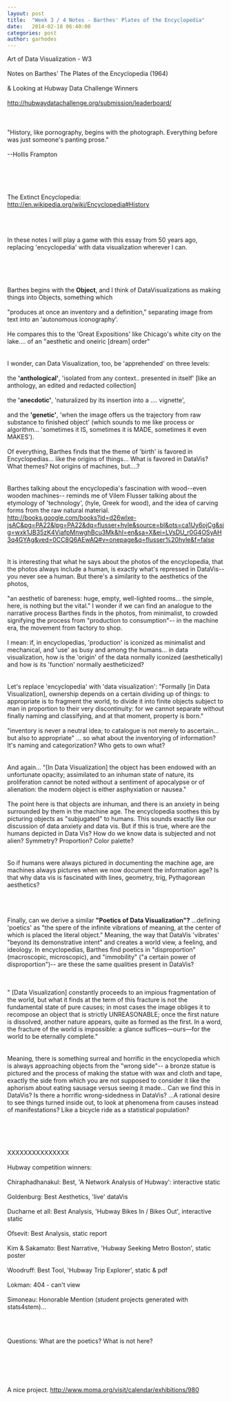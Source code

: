 ```yaml
---
layout: post
title:  "Week 3 / 4 Notes - Barthes' Plates of the Encyclopedia"
date:   2014-02-18 06:40:00
categories: post
author: garhodes
---
```


Art of Data Visualization - W3</br></br>
Notes on Barthes' The Plates of the Encyclopedia (1964)</br></br>
& Looking at Hubway Data Challenge Winners</br></br>
http://hubwaydatachallenge.org/submission/leaderboard/
</br></br></br></br>
"History, like pornography, begins with the photograph.  Everything before was just someone's panting prose." </br></br>--Hollis Frampton

</br></br></br></br>
The Extinct Encyclopedia: http://en.wikipedia.org/wiki/Encyclopedia#History
</br></br></br></br>

In these notes I will play a game with this essay from 50 years ago, replacing 'encyclopedia' with data visualization wherever I can.

</br></br></br></br>
Barthes begins with the **Object**, and I think of DataVisualizations as making things into Objects, something which
</br></br>
"produces at once an inventory and a definition," separating image from text into an 'autonomous iconography'.
</br></br>
He compares this to the 'Great Expositions' like Chicago's white city on the lake....  of an "aesthetic and oneiric [dream] order"
</br></br></br>
I wonder, can Data Visualization, too, be 'apprehended' on three levels:
</br></br>
the **'anthological'**, 'isolated from any context.. presented in itself' [like an anthology, an edited and redacted collection]
</br></br>
the **'anecdotic'**, 'naturalized by its insertion into a .... vignette',
</br></br>
and the **'genetic'**, 'when the image offers us the trajectory from raw substance to finished object' (which sounds to me like process or algorithm... 'sometimes it IS, sometimes it is MADE, sometimes it even MAKES').
</br></br>
Of everything, Barthes finds that the theme of 'birth' is favored in Encyclopedias... like the origins of things... What is favored in DataVis?  What themes?  Not origins of machines, but....?
</br></br></br>
Barthes talking about the encyclopedia's fascination with wood--even wooden machines-- reminds me of Vilem Flusser talking about the etymology of 'technology', (hyle, Greek for wood), and the idea of carving forms from the raw natural material. 
</br>
http://books.google.com/books?id=d26wIxe-jsAC&pg=PA22&lpg=PA22&dq=flusser+hyle&source=bl&ots=ca1Uy6ojCg&sig=wxk1JB35zK4ViafpMnwghBcu3Mk&hl=en&sa=X&ei=LVsDU_r0G4OSyAH3q4GYAg&ved=0CC8Q6AEwAQ#v=onepage&q=flusser%20hyle&f=false
</br></br></br>
It is interesting that what he says about the photos of the encyclopedia, that the photos always include a human, is exactly what's repressed in DataVis-- you never see a human.  But there's a similarity to the aesthetics of the photos, 
</br></br>
"an aesthetic of bareness: huge, empty, well-lighted rooms... the simple, here, is nothing but the vital."  I wonder if we can find an analogue to the narrative process Barthes finds in the photos, from minimalist, to crowded signifying the process from "production to consumption"-- in the machine era, the movement from factory to shop.
</br></br>
I mean: if, in encyclopedias, 'production' is iconized as minimalist and mechanical, and 'use' as busy and among the humans... in data visualization, how is the 'origin' of the data normally iconized (aesthetically) and how is its 'function' normally aestheticized?
</br></br></br>
Let's replace 'encyclopedia' with 'data visualization': "Formally [in Data Visualization], ownership depends on a certain dividing up of things: to appropriate is to fragment the world, to divide it into finite objects subject to man in proportion to their very discontinuity: for we cannot separate without finally naming and classifying, and at that moment, property is born."
</br></br>
"inventory is never a neutral idea; to catalogue is not merely to ascertain... but also to appropriate" ... so what about the inventorying of information?  It's naming and categorization?  Who gets to own what?
</br></br></br>
And again...  "[In Data Visualization] the object has been endowed with an unfortunate opacity; assimilated to an inhuman state of nature, its proliferation cannot be noted without a sentiment of apocalypse or of alienation: the modern object is either asphyxiation or nausea."
</br></br>
The point here is that objects are inhuman, and there is an anxiety in being surrounded by them in the machine age.  The encyclopedia soothes this by picturing objects as "subjugated" to humans.  This sounds exactly like our discussion of data anxiety and data vis.  But if this is true, where are the humans depicted in Data Vis?  How do we know data is subjected and not alien?  Symmetry?  Proportion?  Color palette?
</br></br></br>
So if humans were always pictured in documenting the machine age, are machines always pictures when we now document the information age?  Is that why data vis is fascinated with lines, geometry, trig, Pythagorean aesthetics?
</br></br></br></br>

Finally, can we derive a similar **"Poetics of Data Visualization"?** ...defining 'poetics' as "the spere of the infinite vibrations of meaning, at the center of which is placed the literal object."  Meaning, the way that DataVis 'vibrates' "beyond its demonstrative intent" and creates a world view, a feeling, and ideology.  In encyclopedias, Barthes find poetics in "disproportion" (macroscopic, microscopic), and "immobility" ("a certain power of disproportion")-- are these the same qualities present in DataVis?
</br></br></br>

" [Data Visualization] constantly proceeds to an impious fragmentation of the world, but what it finds at the term of this fracture is not the fundamental state of pure causes; in most cases the image obliges it to recompose an object that is strictly UNREASONABLE; once the first nature is dissolved, another nature appears, quite as formed as the first.  In a word, the fracture of the world is impossible: a glance suffices—ours—for the world to be eternally complete."  
</br></br>
Meaning, there is something surreal and horrific in the encyclopedia which is always approaching objects from the "wrong side"-- a bronze statue is pictured and the process of making the statue with wax and cloth and tape, exactly the side from which you are not supposed to consider it like the aphorism about eating sausage versus seeing it made... Can we find this in DataVis?  Is there a horrific wrong-sidedness in DataVis?  ...A rational desire to see things turned inside out, to look at phenomena from causes instead of manifestations?  Like a bicycle ride as a statistical population?



</br></br></br></br>
XXXXXXXXXXXXXXX</br></br>
Hubway competition winners:</br></br>
Chiraphadhanakul: Best, 'A Network Analysis of Hubway': interactive static
</br></br>
Goldenburg: Best Aesthetics, 'live' dataVis
</br></br>
Ducharne et all: Best Analysis, 'Hubway Bikes In / Bikes Out', interactive static
</br></br>
Ofsevit: Best Analysis, static report
</br></br>
Kim & Sakamato: Best Narrative, 'Hubway Seeking Metro Boston', static poster
</br></br>
Woodruff: Best Tool, 'Hubway Trip Explorer', static & pdf
</br></br>
Lokman: 404 - can't view
</br></br>
Simoneau: Honorable Mention (student projects generated with stats4stem)...

</br></br>

Questions: What are the poetics?  What is not here?  



</br></br>
</br></br>

A nice project.
<http://www.moma.org/visit/calendar/exhibitions/980>

